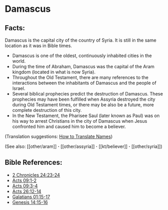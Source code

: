 # Damascus #

## Facts: ##

Damascus is the capital city of the country of Syria. It is still in the same location as it was in Bible times.

* Damascus is one of the oldest, continuously inhabited cities in the world.
* During the time of Abraham, Damascus was the capital of the Aram kingdom (located in what is now Syria).
* Throughout the Old Testament, there are many references to the interactions between the inhabitants of Damascus and the people of Israel.
* Several biblical prophecies predict the destruction of Damascus. These prophecies may have been fulfilled when Assyria destroyed the city during Old Testament times, or there may be also be a future, more complete destruction of this city.
* In the New Testament, the Pharisee Saul (later known as Paul) was on his way to arrest Christians in the city of Damascus when Jesus confronted him and caused him to become a believer.

(Translation suggestions: [How to Translate Names](en/ta-vol1/translate/man/translate-names))

(See also: [[other/aram]] **·** [[other/assyria]] **·** [[kt/believer]] **·** [[other/syria]])

## Bible References: ##

* [2 Chronicles 24:23-24](en/tn/2ch/help/24/23)
* [Acts 09:1-2](en/tn/act/help/09/01)
* [Acts 09:3-4](en/tn/act/help/09/03)
* [Acts 26:12-14](en/tn/act/help/26/12)
* [Galatians 01:15-17](en/tn/gal/help/01/15)
* [Genesis 14:15-16](en/tn/gen/help/14/15)